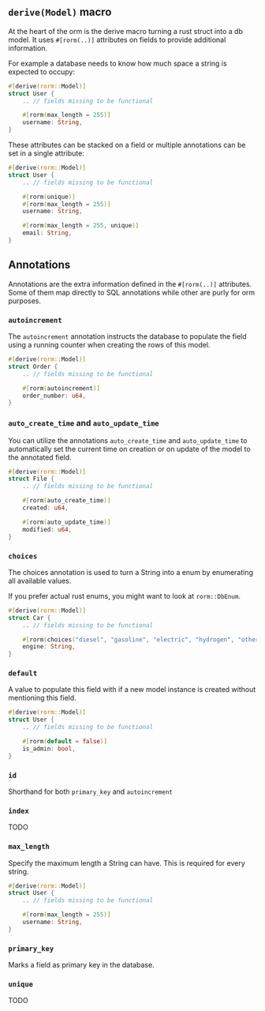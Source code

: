 ## `derive(Model)` macro

At the heart of the orm is the derive macro turning a rust struct into a db model.
It uses `#[rorm(..)]` attributes on fields to provide additional information.

For example a database needs to know how much space a string is expected to occupy:
```rust
#[derive(rorm::Model)]
struct User {
	.. // fields missing to be functional

	#[rorm(max_length = 255)]
	username: String,
}
```

These attributes can be stacked on a field or multiple annotations can be set in a single attribute:
```rust
#[derive(rorm::Model)]
struct User {
	.. // fields missing to be functional

	#[rorm(unique)]
	#[rorm(max_length = 255)]
	username: String,

	#[rorm(max_length = 255, unique)]
	email: String,
}
```

## Annotations
Annotations are the extra information defined in the `#[rorm(..)]` attributes.
Some of them map directly to SQL annotations while other are purly for orm purposes.

### `autoincrement`
The `autoincrement` annotation instructs the database to populate the field using a running counter when creating the rows of this model.

```rust
#[derive(rorm::Model)]
struct Order {
	.. // fields missing to be functional

	#[rorm(autoincrement)]
	order_number: u64,
}
```

### `auto_create_time` and `auto_update_time`
You can utilize the annotations `auto_create_time` and `auto_update_time` to automatically set the current time on creation or on update of the model to the annotated field.

```rust
#[derive(rorm::Model)]
struct File {
	.. // fields missing to be functional

	#[rorm(auto_create_time)]
	created: u64,

	#[rorm(auto_update_time)]
	modified: u64,
}
```

### `choices`
The choices annotation is used to turn a String into a enum by enumerating all available values.

If you prefer actual rust enums, you might want to look at `rorm::DbEnum`.

```rust
#[derive(rorm::Model)]
struct Car {
	.. // fields missing to be functional

	#[rorm(choices("diesel", "gasoline", "electric", "hydrogen", "other"))]
	engine: String,
}
```

### `default`
A value to populate this field with if a new model instance is created without mentioning this field.

```rust
#[derive(rorm::Model)]
struct User {
	.. // fields missing to be functional

	#[rorm(default = false)]
	is_admin: bool,
}
```

### `id`
Shorthand for both `primary_key` and `autoincrement`

### `index`
TODO

### `max_length`
Specify the maximum length a String can have. This is required for every string.

```rust
#[derive(rorm::Model)]
struct User {
	.. // fields missing to be functional

	#[rorm(max_length = 255)]
	username: String,
}
```

### `primary_key`
Marks a field as primary key in the database.

### `unique`
TODO

